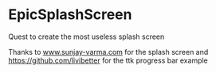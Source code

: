 # EpicSplashScreen
Quest to create the most useless splash screen

Thanks to www.sunjay-varma.com for the splash screen and 
 https://github.com/livibetter for the ttk progress bar example
